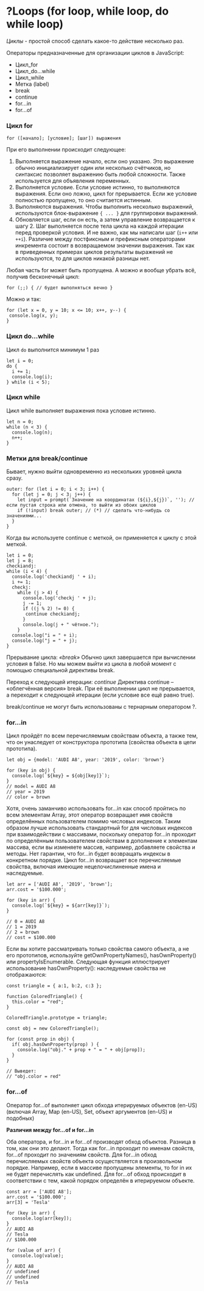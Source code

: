 # ?Loops (for loop, while loop, do while loop)
_Циклы_ - простой способ сделать какое-то действие несколько раз. 

Операторы предназначенные для организации циклов в JavaScript:

* Цикл_for
* Цикл_do...while
* Цикл_while
* Метка (label)
* break
* continue
* for...in
* for...of

### Цикл for

```for ([начало]; [условие]; [шаг]) выражения```

При его выполнении происходит следующее:

1. Выполняется выражение начало, если оно указано. Это выражение обычно инициализирует один или несколько счётчиков, но синтаксис позволяет выражению быть любой сложности. Также используется для объявления переменных.
2. Выполняется условие. Если условие истинно, то выполняются выражения. Если оно ложно, цикл for прерывается. Если же условие полностью пропущено, то оно считается истинным.
3. Выполняются выражения. Чтобы выполнить несколько выражений, используются блок-выражение `{ ... }` для группировки выражений.
4. Обновляется шаг, если он есть, а затем управление возвращается к шагу 2. Шаг выполняется после тела цикла на каждой итерации перед проверкой условия. И не важно, как мы написали шаг (`i++` или `++i`). Различие между постфиксным и префиксным операторами инкремента состоит в возвращаемом значении выражения. Так как в приведенных примерах циклов результаты выражений не используются, то для циклов никакой разницы нет.

Любая часть for может быть пропущена.
А можно и вообще убрать всё, получив бесконечный цикл:

```for (;;) { // будет выполняться вечно }```

Можно и так:
~~~
for (let x = 0, y = 10; x <= 10; x++, y--) {
 console.log(x, y);
}
~~~

### Цикл do...while

Цикл `do` выполнится минимум 1 раз

~~~
let i = 0;
do {
  i += 1;
  console.log(i);
} while (i < 5);
~~~

### Цикл while

Цикл while выполняет выражения пока условие истинно.

~~~
let n = 0;
while (n < 3) {
  console.log(n);
  n++;
}
~~~

### Метки для break/continue

Бывает, нужно выйти одновременно из нескольких уровней цикла сразу.

~~~
outer: for (let i = 0; i < 3; i++) {
  for (let j = 0; j < 3; j++) {
    let input = prompt(`Значение на координатах (${i},${j})`, ''); // если пустая строка или отмена, то выйти из обоих циклов
    if (!input) break outer; // (*) // сделать что-нибудь со значениями...
  }
}
~~~

Когда вы используете continue с меткой, он применяется к циклу с этой меткой.

~~~
let i = 0;
let j = 8;
checkiandj:
while (i < 4) {
  console.log('checkiandj ' + i);
  i += 1;
  checkj:
    while (j > 4) {
      console.log('checkj ' + j);
      j -= 1;
      if ((j % 2) != 0) {
       continue checkiandj;
      }
      console.log(j + " чётное.");
    }
  console.log("i = " + i);
  console.log("j = " + j);
}
~~~

Прерывание цикла: _«break»_
Обычно цикл завершается при вычислении условия в false.
Но мы можем выйти из цикла в любой момент с помощью специальной директивы break.

Переход к следующей итерации: _continue_
Директива continue – «облегчённая версия» break. При её выполнении цикл не прерывается, а переходит к следующей итерации (если условие все ещё равно true).

break/continue не могут быть использованы с тернарным оператором ?.

### for...in

Цикл пройдёт по всем перечисляемым свойствам объекта, а также тем, что он унаследует от конструктора прототипа (свойства объекта в цепи прототипа).

~~~
let obj = {model: 'AUDI A8', year: '2019', color: 'brown'}

for (key in obj) {
  console.log(`${key} = ${obj[key]}`);
}
// model = AUDI A8
// year = 2019
// color = brown
~~~

Хотя, очень заманчиво использовать for...in как способ пройтись по всем элементам Array, этот оператор возвращает имя свойств определённых пользователем помимо числовых индексов. Таким образом лучше использовать стандартный for для числовых индексов при взаимодействии с массивами, поскольку оператор for...in проходит по определённым пользователем свойствам в дополнение к элементам массива, если вы изменяете массив, например, добавляете свойства и методы. Нет гарантии, что for...in будет возвращать индексы в конкретном порядке. Цикл for...in возвращает все перечисляемые свойства, включая имеющие нецелочислиненные имена и наследуемые.

~~~
let arr = ['AUDI A8', '2019', 'brown'];
arr.cost = '$100.000';

for (key in arr) {
  console.log(`${key} = ${arr[key]}`);
}

// 0 = AUDI A8
// 1 = 2019
// 2 = brown
// cost = $100.000
~~~

Если вы хотите рассматривать только свойства самого объекта, а не его прототипов, используйте getOwnPropertyNames(), hasOwnProperty() или propertyIsEnumerable.
Следующая функция иллюстрирует использование hasOwnProperty(): наследуемые свойства не отображаются:

~~~
const triangle = { a:1, b:2, c:3 };

function ColoredTriangle() {
  this.color = "red";
}

ColoredTriangle.prototype = triangle;

const obj = new ColoredTriangle();

for (const prop in obj) {
  if( obj.hasOwnProperty(prop) ) {
    console.log("obj." + prop + " = " + obj[prop]);
  }
}

// Выведет:
// "obj.color = red"
~~~

### for...of
Оператор for...of выполняет цикл обхода итерируемых объектов (en-US) (включая Array, Map (en-US), Set, объект аргументов (en-US) и подобных)

__Различия между for...of и for...in__

Оба оператора, и for...in и for...of производят обход объектов. Разница в том, как они это делают.
Тогда как for...in проходит по именам свойств, for...of проходит по значениям свойств.
Для for...in обход перечисляемых свойств объекта осуществляется в произвольном порядке. Например, если в массиве пропущены элементы, то for in их не будет перечислять как undefined.
Для for...of обход происходит в соответствии с тем, какой порядок определён в итерируемом объекте.

~~~
const arr = ['AUDI A8'];
arr.cost = '$100.000';
arr[3] = 'Tesla'

for (key in arr) {
  console.log(arr[key]);
} 
// AUDI A8
// Tesla
// $100.000

for (value of arr) {
  console.log(value);
}
// AUDI A8
// undefined
// undefined
// Tesla
~~~

